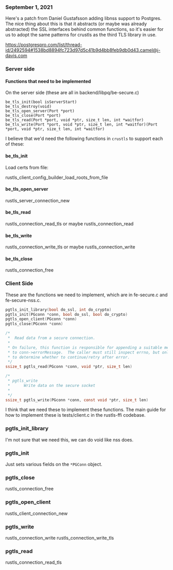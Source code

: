 ### September 1, 2021

Here's a patch from Daniel Gustafsson adding libnss support to Postgres. The
nice thing about this is that it abstracts (or maybe was already abstracted) the
SSL interfaces behind common functions, so it's easier for us to adopt the same
patterns for crustls as the third TLS library in use.

https://postgrespro.com/list/thread-id/2492594#1538bd8894fc723d97d5c41b9d4bb8feb9db0d43.camel@j-davis.com

### Server side

#### Functions that need to be implemented

On the server side (these are all in backend/libpq/be-secure.c)

```
be_tls_init(bool isServerStart)
be_tls_destroy(void)
be_tls_open_server(Port *port)
be_tls_close(Port *port)
be_tls_read(Port *port, void *ptr, size_t len, int *waitfor)
be_tls_write(Port *port, void *ptr, size_t len, int *waitfor)(Port *port, void *ptr, size_t len, int *waitfor)
```

I believe that we'd need the following functions in `crustls` to support each of
these:

#### be_tls_init

Load certs from file:

rustls_client_config_builder_load_roots_from_file

#### be_tls_open_server

rustls_server_connection_new

#### be_tls_read

rustls_connection_read_tls or maybe rustls_connection_read

#### be_tls_write

rustls_connection_write_tls or maybe rustls_connection_write

#### be_tls_close

rustls_connection_free

### Client Side

These are the functions we need to implement, which are in fe-secure.c and
fe-secure-nss.c.

```c
pgtls_init_library(bool do_ssl, int do_crypto)
pgtls_init(PGconn *conn, bool do_ssl, bool do_crypto)
pgtls_open_client(PGconn *conn)
pgtls_close(PGconn *conn)

/*
 *	Read data from a secure connection.
 *
 * On failure, this function is responsible for appending a suitable message
 * to conn->errorMessage.  The caller must still inspect errno, but only
 * to determine whether to continue/retry after error.
 */
ssize_t pgtls_read(PGconn *conn, void *ptr, size_t len)

/*
 * pgtls_write
 *		Write data on the secure socket
 *
 */
ssize_t pgtls_write(PGconn *conn, const void *ptr, size_t len)
```

I think that we need these to implement these functions. The main guide for how
to implement these is tests/client.c in the rustls-ffi codebase.

### pgtls_init_library

I'm not sure that we need this, we can do void like nss does.

### pgtls_init

Just sets various fields on the `*PGConn` object.

### pgtls_close

rustls_connection_free

### pgtls_open_client

rustls_client_connection_new

### pgtls_write

rustls_connection_write
rustls_connection_write_tls

### pgtls_read

rustls_connection_read_tls
